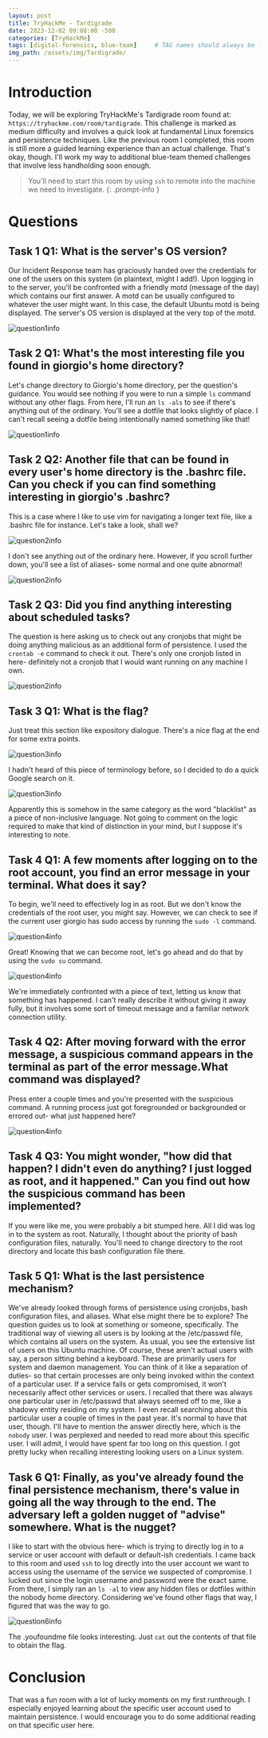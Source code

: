 ```yaml
---
layout: post
title: TryHackMe - Tardigrade
date: 2023-12-02 09:08:00 -500
categories: [TryHackMe]
tags: [digital-forensics, blue-team]     # TAG names should always be lowercase
img_path: /assets/img/Tardigrade/
---
```


# Introduction
Today, we will be exploring TryHackMe's Tardigrade room found at: `https://tryhackme.com/room/tardigrade`. This challenge is marked as medium difficulty and involves a quick look at fundamental Linux forensics and persistence techniques. Like the previous room I completed, this room is still more a guided learning experience than an actual challenge. That's okay, though. I'll work my way to additional blue-team themed challenges that involve less handholding soon enough.

> You'll need to start this room by using `ssh` to remote into the machine we need to investigate.
{: .prompt-info }

# Questions
## Task 1 Q1: What is the server's OS version?
Our Incident Response team has graciously handed over the credentials for one of the users on this system (in plaintext, might I add!). Upon logging in to the server, you'll be confronted with a friendly motd (message of the day) which contains our first answer. A motd can be usually configured to whatever the user might want. In this case, the default Ubuntu motd is being displayed. The server's OS version is displayed at the very top of the motd.

![question1info](/T1Q1.png)

## Task 2 Q1: What's the most interesting file you found in giorgio's home directory?
Let's change directory to Giorgio's home directory, per the question's guidance. You would see nothing if you were to run a simple `ls` command without any other flags. From here, I'll run an `ls -als` to see if there's anything out of the ordinary. You'll see a dotfile that looks slightly of place. I can't recall seeing a dotfile being intentionally named something like that!

![question1info](/badconfigls-al.png)

## Task 2 Q2: Another file that can be found in every user's home directory is the .bashrc file. Can you check if you can find something interesting in giorgio's .bashrc?
This is a case where I like to use vim for navigating a longer text file, like a .bashrc file for instance. Let's take a look, shall we?

![question2info](/T2Q1qmostofbashrc.png)

I don't see anything out of the ordinary here. However, if you scroll further down, you'll see a list of aliases- some normal and one quite abnormal!

![question2info](/T2Q2SusLsAlias.png)

## Task 2 Q3: Did you find anything interesting about scheduled tasks?
The question is here asking us to check out any cronjobs that might be doing anything malicious as an additional form of persistence. I used the `crontab -e` command to check it out. There's only one cronjob listed in here- definitely not a cronjob that I would want running on any machine I own.

![question2info](/T2Q3ScheduledTasks.png)

## Task 3 Q1: What is the flag?
Just treat this section like expository dialogue. There's a nice flag at the end for some extra points.

![question3info](/dirtywordlistfreepoint.png)

I hadn't heard of this piece of terminology before, so I decided to do a quick Google search on it.

![question3info](/dirtywordlistapparentlyanonoword.png)

Apparently this is somehow in the same category as the word "blacklist" as a piece of non-inclusive language. Not going to comment on the logic required to make that kind of distinction in your mind, but I suppose it's interesting to note.

## Task 4 Q1: A few moments after logging on to the root account, you find an error message in your terminal. What does it say?

To begin, we'll need to effectively log in as root. But we don't know the credentials of the root user, you might say. However, we can check to see if the current user giorgio has sudo access by running the `sudo -l` command.

![question4info](/sudo-l.png)

Great! Knowing that we can become root, let's go ahead and do that by using the `sudo su` command.

![question4info](/T4Q1loginasrootsudosu.png)

We're immediately confronted with a piece of text, letting us know that something has happened. I can't really describe it without giving it away fully, but it involves some sort of timeout message and a familiar network connection utility.

## Task 4 Q2: After moving forward with the error message, a suspicious command appears in the terminal as part of the error message.What command was displayed?
Press enter a couple times and you're presented with the suspicious command. A running process just got foregrounded or backgrounded or errored out-  what just happened here?

![question4info](/ncattimeoutbackgroundedprocess.png)

## Task 4 Q3: You might wonder, "how did that happen? I didn't even do anything? I just logged as root, and it happened." Can you find out how the suspicious command has been implemented?
If you were like me, you were probably a bit stumped here. All I did was log in to the system as root. Naturally, I thought about the priority of bash configuration files, naturally. You'll need to change directory to the root directory and locate this bash configuration file there.

## Task 5 Q1: What is the last persistence mechanism?
We've already looked through forms of persistence using cronjobs, bash configuration files, and aliases. What else might there be to explore? The question guides us to look at something or someone, specifically. The traditional way of viewing all users is by looking at the /etc/passwd file, which contains all users on the system. As usual, you see the extensive list of users on this Ubuntu machine. Of course, these aren't actual users with say, a person sitting behind a keyboard. These are primarily users for system and daemon management. You can think of it like a separation of duties- so that certain processes are only being invoked within the context of a particular user. If a service fails or gets compromised, it won't necessarily affect other services or users. I recalled that there was always one particular user in /etc/passwd that always seemed off to me, like a shadowy entity residing on my system. I even recall searching about this particular user a couple of times in the past year. It's normal to have that user, though. I'll have to mention the answer directly here, which is the `nobody` user. I was perplexed and needed to read more about this specific user. I will admit, I would have spent far too long on this question. I got pretty lucky when recalling interesting looking users on a Linux system.

## Task 6 Q1: Finally, as you've already found the final persistence mechanism, there's value in going all the way through to the end. The adversary left a golden nugget of "advise" somewhere. What is the nugget?
I like to start with the obvious here- which is trying to directly log in to a service or user account with default or default-ish credentials. I came back to this room and used `ssh` to log directly into the user account we want to access using the username of the service we suspected of compromise. I lucked out since the login username and password were the exact same. From there, I simply ran an `ls -al` to view any hidden files or dotfiles within the nobody home directory. Considering we've found other flags that way, I figured that was the way to go.

![question6info](/foundlastanswerls.png)

The .youfoundme file looks interesting. Just `cat` out the contents of that file to obtain the flag.

# Conclusion
That was a fun room with a lot of lucky moments on my first runthrough. I especially enjoyed learning about the specific user account used to maintain persistence. I would encourage you to do some additional reading on that specific user here.
